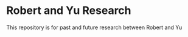 # Robert and Yu Research

This repository is for past and future research between Robert and Yu 




